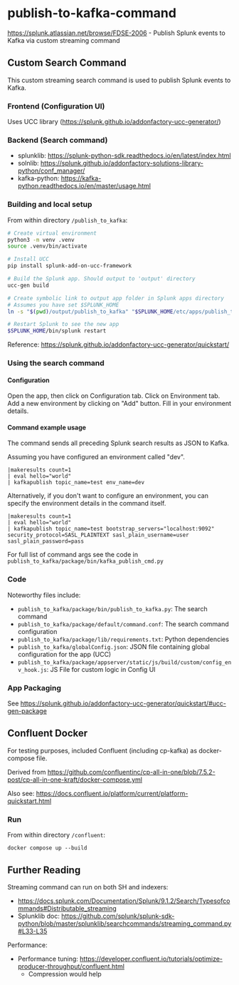 # publish-to-kafka-command
https://splunk.atlassian.net/browse/FDSE-2006 - Publish Splunk events to Kafka via custom streaming command

## Custom Search Command

This custom streaming search command is used to publish Splunk events to Kafka.

### Frontend (Configuration UI)
Uses UCC library (https://splunk.github.io/addonfactory-ucc-generator/)

### Backend (Search command)
- splunklib: https://splunk-python-sdk.readthedocs.io/en/latest/index.html
- solnlib: https://splunk.github.io/addonfactory-solutions-library-python/conf_manager/
- kafka-python: https://kafka-python.readthedocs.io/en/master/usage.html

### Building and local setup
From within directory `/publish_to_kafka`:
```bash
# Create virtual environment
python3 -m venv .venv
source .venv/bin/activate

# Install UCC
pip install splunk-add-on-ucc-framework

# Build the Splunk app. Should output to 'output' directory
ucc-gen build

# Create symbolic link to output app folder in Splunk apps directory
# Assumes you have set $SPLUNK_HOME
ln -s "$(pwd)/output/publish_to_kafka" "$SPLUNK_HOME/etc/apps/publish_to_kafka"

# Restart Splunk to see the new app
$SPLUNK_HOME/bin/splunk restart
```
Reference: https://splunk.github.io/addonfactory-ucc-generator/quickstart/
### Using the search command
#### Configuration
Open the app, then click on Configuration tab.
Click on Environment tab.
Add a new environment by clicking on "Add" button.
Fill in your environment details.

#### Command example usage
The command sends all preceding Splunk search results as JSON to Kafka.

Assuming you have configured an environment called "dev".
```
|makeresults count=1
| eval hello="world"
| kafkapublish topic_name=test env_name=dev
```
Alternatively, if you don't want to configure an environment, you can specify the environment details in the command itself.
```
|makeresults count=1
| eval hello="world"
| kafkapublish topic_name=test bootstrap_servers="localhost:9092" security_protocol=SASL_PLAINTEXT sasl_plain_username=user sasl_plain_password=pass
```
For full list of command args see the code in `publish_to_kafka/package/bin/kafka_publish_cmd.py`
### Code
Noteworthy files include:
- `publish_to_kafka/package/bin/publish_to_kafka.py`: The search command
- `publish_to_kafka/package/default/command.conf`: The search command configuration
- `publish_to_kafka/package/lib/requirements.txt`: Python dependencies
- `publish_to_kafka/globalConfig.json`: JSON file containing global configuration for the app (UCC)
- `publish_to_kafka/package/appserver/static/js/build/custom/config_env_hook.js`: JS File for custom logic in Config UI

### App Packaging
See https://splunk.github.io/addonfactory-ucc-generator/quickstart/#ucc-gen-package

## Confluent Docker
For testing purposes, included Confluent (including cp-kafka) as docker-compose file.

Derived from https://github.com/confluentinc/cp-all-in-one/blob/7.5.2-post/cp-all-in-one-kraft/docker-compose.yml

Also see: https://docs.confluent.io/platform/current/platform-quickstart.html

### Run
From within directory `/confluent`:

`docker compose up --build`

## Further Reading
Streaming command can run on both SH and indexers:
- https://docs.splunk.com/Documentation/Splunk/9.1.2/Search/Typesofcommands#Distributable_streaming
- Splunklib doc: https://github.com/splunk/splunk-sdk-python/blob/master/splunklib/searchcommands/streaming_command.py#L33-L35

Performance:
- Performance tuning: https://developer.confluent.io/tutorials/optimize-producer-throughput/confluent.html
  - Compression would help
